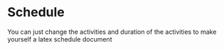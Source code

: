 # Schedule


You can just change the activities and duration of the activities to make yourself a latex schedule document
